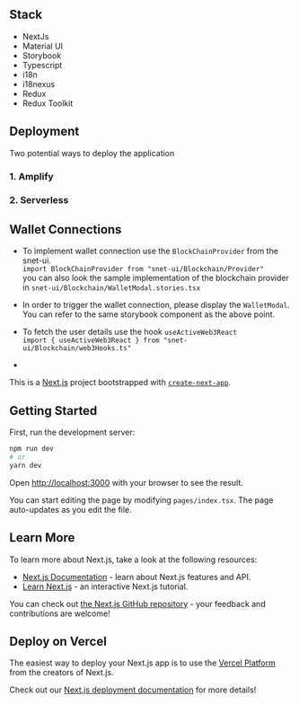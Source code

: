 ## Stack

- NextJs
- Material UI
- Storybook
- Typescript
- i18n
- i18nexus
- Redux 
- Redux Toolkit

## Deployment

Two potential ways to deploy the application

### 1. Amplify

### 2. Serverless

## Wallet Connections

- To implement wallet connection use the `BlockChainProvider` from the snet-ui.  
   `import BlockChainProvider from "snet-ui/Blockchain/Provider"`  
   you can also look the sample implementation of the blockchain provider in `snet-ui/Blockchain/WalletModal.stories.tsx`

- In order to trigger the wallet connection, please display the `WalletModal`.  
   You can refer to the same storybook component as the above point.

- To fetch the user details use the hook `useActiveWeb3React`  
  `import { useActiveWeb3React } from "snet-ui/Blockchain/web3Hooks.ts"`

-

This is a [Next.js](https://nextjs.org/) project bootstrapped with [`create-next-app`](https://github.com/vercel/next.js/tree/canary/packages/create-next-app).

## Getting Started

First, run the development server:

```bash
npm run dev
# or
yarn dev
```

Open [http://localhost:3000](http://localhost:3000) with your browser to see the result.

You can start editing the page by modifying `pages/index.tsx`. The page auto-updates as you edit the file.

## Learn More

To learn more about Next.js, take a look at the following resources:

- [Next.js Documentation](https://nextjs.org/docs) - learn about Next.js features and API.
- [Learn Next.js](https://nextjs.org/learn) - an interactive Next.js tutorial.

You can check out [the Next.js GitHub repository](https://github.com/vercel/next.js/) - your feedback and contributions are welcome!

## Deploy on Vercel

The easiest way to deploy your Next.js app is to use the [Vercel Platform](https://vercel.com/new?utm_medium=default-template&filter=next.js&utm_source=create-next-app&utm_campaign=create-next-app-readme) from the creators of Next.js.

Check out our [Next.js deployment documentation](https://nextjs.org/docs/deployment) for more details!
